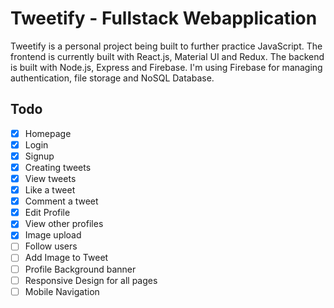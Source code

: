 # Tweetify - Fullstack Webapplication

Tweetify is a personal project being built to further practice JavaScript. The frontend is currently built with React.js, Material UI and Redux. The backend is built with Node.js, Express and Firebase. I'm using Firebase for managing authentication, file storage and NoSQL Database. 


## Todo
- [x] Homepage
- [x] Login
- [x] Signup
- [x] Creating tweets
- [x] View tweets
- [x] Like a tweet
- [x] Comment a tweet
- [x] Edit Profile
- [x] View other profiles
- [x] Image upload
- [ ] Follow users
- [ ] Add Image to Tweet
- [ ] Profile Background banner
- [ ] Responsive Design for all pages
- [ ] Mobile Navigation
